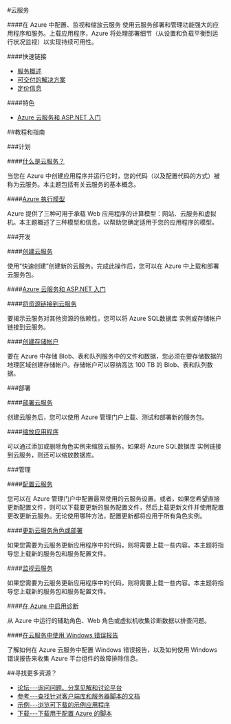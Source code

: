 <properties linkid="dev-net-Cloud-Service" urlDisplayName="Windows Azure Cloud Service" pageTitle="云服务 - Azure 微软云" metaKeywords="Cloud Service,Azure 云服务,资源链接,存储账户,Blob,表,队列,部署,缩放,配置,监视,诊断,可用性,负载平衡" description="在 Azure 中配置、监视和缩放云服务。使用云服务部署和管理功能强大的应用程序和服务。上载应用程序，Azure 将处理部署细节（从设置和负载平衡到运行状况监视）以实现持续可用性。" metaCanonical="" services="Cloud Service" documentationCenter="Services" title="Configure, monitor, and scale your cloud services in Azure" authors="" solutions="" manager="" editor="" />
<tags ms.service="Cloud Service"
    ms.date="11/08/2014"
    wacn.date="04/11/2015"
    />


#云服务

####在 Azure 中配置、监视和缩放云服务
使用云服务部署和管理功能强大的应用程序和服务。上载应用程序，Azure 将处理部署细节（从设置和负载平衡到运行状况监视）以实现持续可用性。

####快速链接

-   [服务概述](/home/features/cloud-services/)
-   [可交付的解决方案](/solutions/web/)
-   [定价信息](/pricing/details/cloud-services/)

####特色

-   [Azure 云服务和 ASP.NET 入门](/zh-cn/documentation/articles/cloud-services-dotnet-get-started/)

##教程和指南

###计划

####[什么是云服务？](/zh-cn/documentation/articles/cloud-services-what-is/)

当您在 Azure 中创建应用程序并运行它时，您的代码（以及配置代码的方式）被称为云服务。本主题包括有关云服务的基本概念。

####[Azure 执行模型](zh-cn/documentation/articles/fundamentals-application-models/)

Azure 提供了三种可用于承载 Web 应用程序的计算模型：网站、云服务和虚拟机。本主题概述了三种模型和信息，以帮助您确定适用于您的应用程序的模型。

###开发

####[创建云服务](/zh-cn/documentation/articles/cloud-services-how-to-create-deploy/)

使用“快速创建”创建新的云服务。完成此操作后，您可以在 Azure 中上载和部署云服务包。

####[Azure 云服务和 ASP.NET 入门](/zh-cn/documentation/articles/cloud-services-dotnet-get-started/)

####[将资源链接到云服务](/zh-cn/documentation/articles/cloud-services-how-to-manage/#linkresources)

要揭示云服务对其他资源的依赖性，您可以将 Azure SQL数据库 实例或存储帐户链接到云服务。

####[创建存储帐户](/zh-cn/documentation/articles/storage-create-storage-account/)

要在 Azure 中存储 Blob、表和队列服务中的文件和数据，您必须在要存储数据的地理区域创建存储帐户。存储帐户可以容纳高达 100 TB 的 Blob、表和队列数据。

###部署

####[部署云服务](/zh-cn/documentation/articles/cloud-services-how-to-create-deploy/)

创建云服务后，您可以使用 Azure 管理门户上载、测试和部署新的服务包。

####[缩放应用程序](/zh-cn/documentation/articles/cloud-services-how-to-scale/)

可以通过添加或删除角色实例来缩放云服务。如果将 Azure SQL数据库 实例链接到云服务，则还可以缩放数据库。

###管理

####[配置云服务](/zh-cn/documentation/articles/cloud-services-how-to-configure)

您可以在 Azure 管理门户中配置最常使用的云服务设置。或者，如果您希望直接更新配置文件，则可以下载要更新的服务配置文件，然后上载更新文件并使用配置更改更新云服务。无论使用哪种方法，配置更新都将应用于所有角色实例。

####[更新云服务角色或部署](/zh-cn/documentation/articles/cloud-services-how-to-manage/#updaterole)

如果您需要为云服务更新应用程序中的代码，则将需要上载一些内容。本主题将指导您上载新的服务包和服务配置文件。

####[监视云服务](/zh-cn/documentation/articles/cloud-services-how-to-monitor/)

如果您需要为云服务更新应用程序中的代码，则将需要上载一些内容。本主题将指导您上载新的服务包和服务配置文件。

####[在 Azure 中启用诊断](/zh-cn/documentation/articles/cloud-services-dotnet-diagnostics/)

从 Azure 中运行的辅助角色、Web 角色或虚拟机收集诊断数据以排查问题。

####[在云服务中使用 Windows 错误报告](http://download.microsoft.com/download/C/4/8/C48CAA93-537E-453B-A3EE-55AC0300BD95/WER-in-Azure_Aug2014.pdf)

了解如何在 Azure 云服务中配置 Windows 错误报告，以及如何使用 Windows 错误报告来收集 Azure 平台组件的故障排除信息。

##寻找更多资源？

-   [论坛---询问问题、分享见解和讨论平台](https://social.msdn.microsoft.com/Forums/azure/zh-CN/home?forum=windowsazurezhchs)
-   [参考---查找针对客户端库和服务器脚本的文档](http://msdn.microsoft.com/zh-cn/library/windowsazure/ee460812)
-   [示例---浏览可下载的示例应用程序](http://code.msdn.microsoft.com/windowsazure/site/search?query=cloud%20services&amp;f%5B0%5D.Value=cloud%20services&amp;f%5B0%5D.Type=SearchText&amp;ac=5)
-   [下载---下载用于配置 Azure 的脚本](/zh-cn/downloads/?sdk=net)

